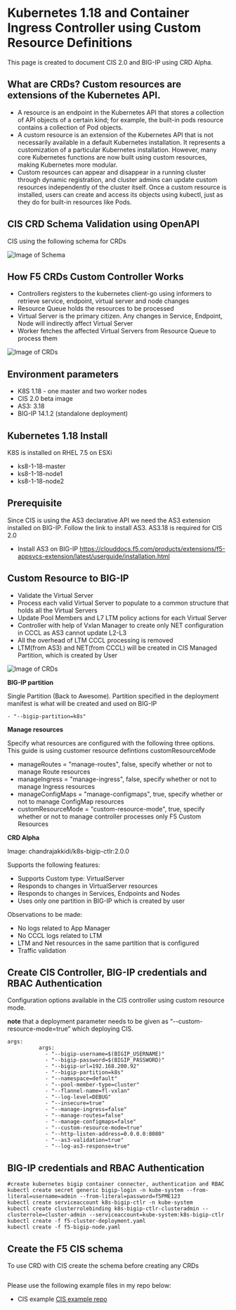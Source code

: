 # Kubernetes 1.18 and Container Ingress Controller using Custom Resource Definitions 

This page is created to document CIS 2.0 and BIG-IP using CRD Alpha.  

## What are CRDs? Custom resources are extensions of the Kubernetes API. 

* A resource is an endpoint in the Kubernetes API that stores a collection of API objects of a certain kind; for example, the built-in pods resource contains a collection of Pod objects.
* A custom resource is an extension of the Kubernetes API that is not necessarily available in a default Kubernetes installation. It represents a customization of a particular Kubernetes installation. However, many core Kubernetes functions are now built using custom resources, making Kubernetes more modular.
*  Custom resources can appear and disappear in a running cluster through dynamic registration, and cluster admins can update custom resources independently of the cluster itself. Once a custom resource is installed, users can create and access its objects using kubectl, just as they do for built-in resources like Pods.

## CIS CRD Schema Validation using OpenAPI

CIS using the following schema for CRDs

![Image of Schema](https://github.com/mdditt2000/kubernetes-1-18/blob/master/cis%202.0/crd/diagrams/2020-04-23_13-33-54.png)

## How F5 CRDs Custom Controller Works

* Controllers registers to the kubernetes client-go using informers to retrieve service, endpoint, virtual server and node changes
* Resource Queue holds the resources to be processed
* Virtual Server is the primary citizen.  Any changes in Service, Endpoint, Node will indirectly affect Virtual Server
* Worker fetches the affected Virtual Servers from Resource Queue to process them

![Image of CRDs](https://github.com/mdditt2000/kubernetes-1-18/blob/master/cis%202.0/crd/diagrams/2020-04-23_13-00-46.png)

## Environment parameters

* K8S 1.18 - one master and two worker nodes
* CIS 2.0 beta image
* AS3: 3.18
* BIG-IP 14.1.2 (standalone deployment)

## Kubernetes 1.18 Install

K8S is installed on RHEL 7.5 on ESXi

* ks8-1-18-master  
* ks8-1-18-node1
* ks8-1-18-node2

## Prerequisite

Since CIS is using the AS3 declarative API we need the AS3 extension installed on BIG-IP. Follow the link to install AS3. AS3.18 is required for CIS 2.0
 
* Install AS3 on BIG-IP
https://clouddocs.f5.com/products/extensions/f5-appsvcs-extension/latest/userguide/installation.html

## Custom Resource to BIG-IP

* Validate the Virtual Server
* Process each valid Virtual Server to populate to a common structure that holds all the Virtual Servers
* Update Pool Members and L7 LTM policy actions for each Virtual Server
* Controller with help of  Vxlan Manager to create only NET configuration in CCCL as AS3 cannot update L2-L3
* All the overhead of LTM CCCL processing is removed
* LTM(from AS3) and NET(from CCCL) will be created in CIS Managed Partition, which is created by User

![Image of CRDs](https://github.com/mdditt2000/kubernetes-1-18/blob/master/cis%202.0/crd/diagrams/2020-04-23_13-17-43.png)

**BIG-IP partition**

Single Partition (Back to Awesome). Partition specified in the deployment manifest is what will be created and used on BIG-IP

```
- "--bigip-partition=k8s"
```

**Manage resources**

Specify what resources are configured with the following three options. This guide is using customer resource defintions customResourceMode

* manageRoutes = "manage-routes", false, specify whether or not to manage Route resources
* manageIngress = "manage-ingress", false, specify whether or not to manage Ingress resources
* manageConfigMaps = "manage-configmaps", true, specify whether or not to manage ConfigMap resources
* customResourceMode = "custom-resource-mode", true, specify whether or not to manage controller processes only F5 Custom Resources

**CRD Alpha**

Image: chandrajakkidi/k8s-bigip-ctlr:2.0.0
 
Supports the following features:
* Supports Custom type: VirtualServer
* Responds to changes in VirtualServer resources
* Responds to changes in Services, Endpoints and Nodes
* Uses only one partition in BIG-IP which is created by user
 
Observations to be made:

* No logs related to App Manager
* No CCCL logs related to LTM
* LTM and Net resources in the same partition that is configured
* Traffic validation

## Create CIS Controller, BIG-IP credentials and RBAC Authentication

Configuration options available in the CIS controller using custom resource mode. 

**note** that a deployment parameter needs to be given as “--custom-resource-mode=true” which deploying CIS.
```
args: 
          args: 
            - "--bigip-username=$(BIGIP_USERNAME)"
            - "--bigip-password=$(BIGIP_PASSWORD)"
            - "--bigip-url=192.168.200.92"
            - "--bigip-partition=k8s"
            - "--namespace=default"
            - "--pool-member-type=cluster"
            - "--flannel-name=fl-vxlan"
            - "--log-level=DEBUG"
            - "--insecure=true"
            - "--manage-ingress=false"
            - "--manage-routes=false"
            - "--manage-configmaps=false"
            - "--custom-resource-mode=true"
            - "--http-listen-address=0.0.0.0:8080"
            - "--as3-validation=true"
            - "--log-as3-response=true"
```

## BIG-IP credentials and RBAC Authentication

```
#create kubernetes bigip container connecter, authentication and RBAC
kubectl create secret generic bigip-login -n kube-system --from-literal=username=admin --from-literal=password=f5PME123
kubectl create serviceaccount k8s-bigip-ctlr -n kube-system
kubectl create clusterrolebinding k8s-bigip-ctlr-clusteradmin --clusterrole=cluster-admin --serviceaccount=kube-system:k8s-bigip-ctlr
kubectl create -f f5-cluster-deployment.yaml
kubectl create -f f5-bigip-node.yaml
```

## Create the F5 CIS schema

To use CRD with CIS create the schema before creating any CRDs
```
```

Please use the following example files in my repo below:

* CIS example [CIS example repo](https://github.com/mdditt2000/kubernetes-1-18/tree/master/cis%202.0/crd/big-ip-92-cluster/crd-examples)